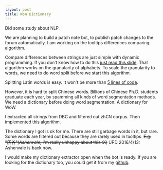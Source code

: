 ```yaml
---
layout: post
title: WoW Dictionary
---
```


Did some study about NLP.

We are planning to build a patch note bot, to publish patch changes to the forum automatically. I am working on the tooltips differences comparing algorithm.

Compare differences between strings are just simple with dynamic programming. If you don't know how to do this [just read this slide](http://bioinfo.ict.ac.cn/~dbu/AlgorithmCourses/Lectures/Lec6-EditDistance.pdf). That algorithm works on the granularity of alphabets. To scale the granularity to words, we need to do word split before we start this algorithm.

Splitting Latin words is easy. It won't be more than [5 lines of code](http://stackoverflow.com/questions/236129/split-a-string-in-c#adzerk342792211).

However, it is hard to split Chinese words. Billions of Chinese Ph.D. students graduate each year, by spamming all kinds of word segmentation methods. We need a dictionary before doing word segmentation. A dictionary for WoW.

I extracted all strings from DBC and filtered out zhCN corpus. Then implemented [this](http://www.matrix67.com/blog/archives/5044) algorithm.

The dictionary I got is ok for me. There are still garbage words in it, but rare. Some words are filtered out because they are rarely used in tooltips. <del>E.g. "&#28784;&#35895;"(_Ashenvale_, I'm really unhappy about this :X)</del> UPD 2016/4/13: Ashenvale is back now.

I would make my dictionary extractor open when the bot is ready. If you are looking for the dictionary too, you could get it from my [github](https://github.com/AeanSR/wow_dict).

